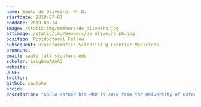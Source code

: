 ```yaml
---
name: Saulo de Oliveira, Ph.D.
startdate: 2018-07-01
enddate: 2019-08-14
image: /static/img/members/de_oliveira.jpg
altimage: /static/img/members/de_oliveira_pb.jpg
position: Postdoctoral Fellow
subsequent: Bioinformatics Scientist @ Frontier Medicines
pronouns:
email: saulo (at) stanford.edu
scholar: Lxeg6mwAAAAJ
website:
UCSF:
twitter:
github: sauloho
orcid:
description: "Saulo earned his PhD in 2016 from the University of Oxford, where he worked with Prof. Charlotte Deane developing methods for protein structure prediction. After finishing his doctorate, he worked as a postdoc at Oxford for 2 years, focusing on protein contact prediction and coevolution. He joined the lab in 2018 as a joint postdoctoral scholar with Dr. Henry van den Bedem. His current research focuses on using computational methods to understand protein structures and dynamics and how these relate to experimentally derived electron densities."
---
```

